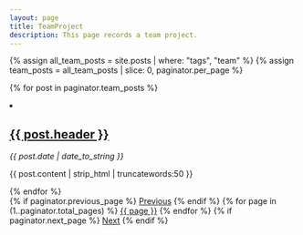 ```yaml
---
layout: page
title: TeamProject
description: This page records a team project.
---
```

{% assign all_team_posts = site.posts | where: "tags", "team" %}
{% assign team_posts = all_team_posts | slice: 0, paginator.per_page %}

{% for post in paginator.team_posts %}
  <li class="team_post">
    <h2><a href="{{ post.url }}">{{ post.header }}</a></h2>
    <time datetime="{{ post.date | date_to_xmlschema }}" class="by-line"> <i>{{ post.date | date_to_string }}</i> </time>
    <p>{{ post.content | strip_html | truncatewords:50 }}</p>
  </li>
{% endfor %}

<div class="pagination">
  {% if paginator.previous_page %}
    <a href="{{ paginator.previous_page_path }}" class="previous">Previous</a>
  {% endif %}
  {% for page in (1..paginator.total_pages) %}
    <a href="{{ paginator.page_path page }}" class="{% if page == paginator.page %}active{% endif %}">{{ page }}</a>
  {% endfor %}
  {% if paginator.next_page %}
    <a href="{{ paginator.next_page_path }}" class="next">Next</a>
  {% endif %}
</div>
